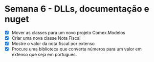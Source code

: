 # Semana 6 - DLLs, documentação e nuget
- [x]  Mover as classes para um novo projeto Comex.Modelos
- [x]  Criar uma nova classe Nota Fiscal
- [x]  Mostre o valor da nota fiscal por extenso
- [x]  Procure uma biblioteca que converta números para um valor em extenso que seja em portugues.